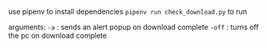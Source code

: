 use pipenv to install dependencies
```pipenv run check_download.py``` to run

arguments:
    ```-a``` : sends an alert popup on download complete
    ```-off``` : turns off the pc on download complete

